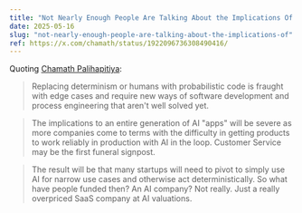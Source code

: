 ```yaml
---
title: "Not Nearly Enough People Are Talking About the Implications Of Klarna rolling back some of their AI bets."
date: 2025-05-16
slug: "not-nearly-enough-people-are-talking-about-the-implications-of"
ref: https://x.com/chamath/status/1922096736308490416/
---
```


Quoting [Chamath Palihapitiya](https://x.com/chamath/status/1922096736308490416/):

> Replacing determinism or humans with probabilistic code is fraught with edge cases and require new ways of software development and process engineering that aren't well solved yet.

> The implications to an entire generation of AI &#34;apps&#34; will be severe as more companies come to terms with the difficulty in getting products to work reliably in production with AI in the loop. Customer Service may be the first funeral signpost.

> The result will be that many startups will need to pivot to simply use AI for narrow use cases and otherwise act deterministically. So what have people funded then? An AI company? Not really. Just a really overpriced SaaS company at AI valuations.